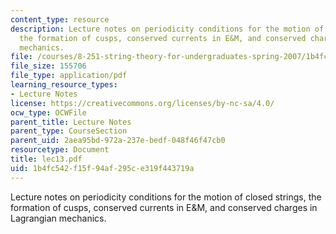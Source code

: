 ```yaml
---
content_type: resource
description: Lecture notes on periodicity conditions for the motion of closed strings,
  the formation of cusps, conserved currents in E&M, and conserved charges in Lagrangian
  mechanics.
file: /courses/8-251-string-theory-for-undergraduates-spring-2007/1b4fc542f15f94af295ce319f443719a_lec13.pdf
file_size: 155706
file_type: application/pdf
learning_resource_types:
- Lecture Notes
license: https://creativecommons.org/licenses/by-nc-sa/4.0/
ocw_type: OCWFile
parent_title: Lecture Notes
parent_type: CourseSection
parent_uid: 2aea95bd-972a-237e-bedf-048f46f47cb0
resourcetype: Document
title: lec13.pdf
uid: 1b4fc542-f15f-94af-295c-e319f443719a
---
```

Lecture notes on periodicity conditions for the motion of closed strings, the formation of cusps, conserved currents in E&M, and conserved charges in Lagrangian mechanics.